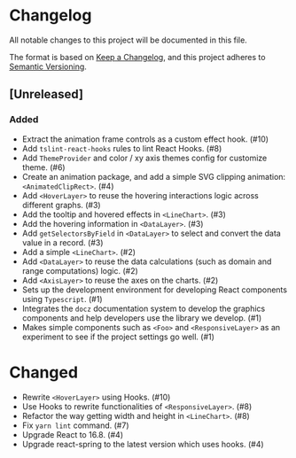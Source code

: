 # Changelog
All notable changes to this project will be documented in this file.

The format is based on [Keep a Changelog](https://keepachangelog.com/en/1.0.0/),
and this project adheres to [Semantic Versioning](https://semver.org/spec/v2.0.0.html).

## [Unreleased]

### Added
- Extract the animation frame controls as a custom effect hook. (#10)
- Add `tslint-react-hooks` rules to lint React Hooks. (#8)
- Add `ThemeProvider` and color / xy axis themes config for customize theme. (#6)
- Create an animation package, and add a simple SVG clipping animation: `<AnimatedClipRect>`. (#4)
- Add `<HoverLayer>` to reuse the hovering interactions logic across different graphs. (#3)
- Add the tooltip and hovered effects in `<LineChart>`. (#3)
- Add the hovering information in `<DataLayer>`. (#3)
- Add `getSelectorsByField` in `<DataLayer>` to select and convert the data value in a record. (#3)
- Add a simple `<LineChart>`. (#2)
- Add `<DataLayer>` to reuse the data calculations (such as domain and range computations) logic. (#2)
- Add `<AxisLayer>` to reuse the axes on the charts. (#2)
- Sets up the development environment for developing React components using `Typescript`. (#1)
- Integrates the `docz` documentation system to develop the graphics components and help developers use the library we develop. (#1)
- Makes simple components such as `<Foo>` and `<ResponsiveLayer>` as an experiment to see if the project settings go well. (#1)

# Changed
- Rewrite `<HoverLayer>` using Hooks. (#10)
- Use Hooks to rewrite functionalities of `<ResponsiveLayer>`. (#8)
- Refactor the way getting width and height in `<LineChart>`. (#8)
- Fix `yarn lint` command. (#7)
- Upgrade React to 16.8. (#4)
- Upgrade react-spring to the latest version which uses hooks. (#4)
